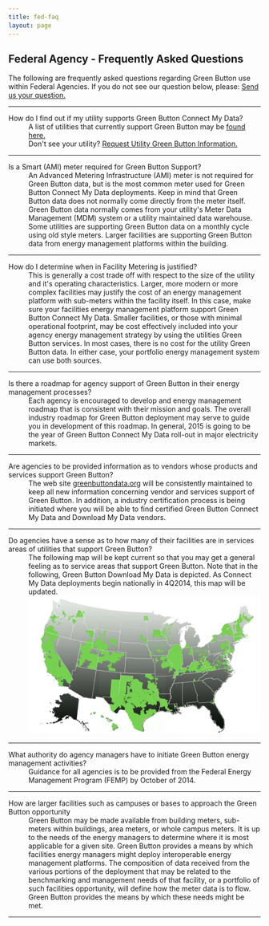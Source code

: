 ```yaml
---
title: fed-faq
layout: page
---
```

<h2>Federal Agency - Frequently Asked Questions</h2>
The following are frequently asked questions regarding Green Button use within Federal Agencies. If you do not see our question below, please:
<a class="buttonish" href="mailto:info@greenbuttondata.org?subject=Federal%20FAQ%20Request&#038;body=Hi!%0A%0AI’d%20like%20to%20get%20an%20answer%20to%20the%20following%20Green%20Button%20question.%20Please%20send%20me%02%20information?%0A%0AThanks,%0A%0A[Your%20name]%0A[Your%20organization]%0A[Your%20contact%20information]%0[Enter%20Your%20Question%20Here.]">Send us your question.</a>
<hr />
<dl>
<dt>How do I find out if my utility supports Green Button Connect My Data?</dt>
<dd>A list of utilities that currently support Green Button may be <a href="http://www.greenbuttondata.org/">found here.</a><br />
Don't see your utility?  <a class="buttonish" href="mailto:info@greenbuttondata.org?subject=Getting%20started%20with%20Green%20Button&#038;body=Hi!%0A%0AI’d%20like%20to%20get%20started%20with%20Green%20Button.%20Could%20you%20send%20me%20more%20information?%0A%0AThanks,%0A%0A[Your%20name]%0A[Your%20organization]%0A[Your%20contact%20information]">Request Utility Green Button Information.</a> </dd>
<hr />
<dt>Is a Smart (AMI) meter required for Green Button Support?</dt>
<dd>An Advanced Metering Infrastructure (AMI) meter is not required for Green Button data, but is the most common meter used for Green Button Connect My Data deployments. Keep in mind that Green Button data does not normally come directly from the meter itself. Green Button data normally comes from your utility's Meter Data Management (MDM) system or a utility maintained data warehouse. Some utilities are supporting Green Button data on a monthly cycle using old style meters. Larger facilities are supporting Green Button data from energy management platforms within the building.</dd>
<hr />
<dt>How do I determine when in Facility Metering is justified?</dt>
<dd>This is generally a cost trade off with respect to the size of the utility and it's operating characteristics. Larger, more modern or more complex facilities may justify the cost of an energy management platform with sub-meters within the facility itself. In this case, make sure your facilities energy management platform support Green Button Connect My Data.  Smaller facilities, or those with minimal operational footprint, may be cost effectively included into your agency energy management strategy by using the utilities Green Button services. In most cases, there is no cost for the utility Green Button data. In either case, your portfolio energy management system can use both sources.</dd>
<hr />
<dt>Is there a roadmap for agency support of Green Button in their energy management processes?</dt>
<dd>Each agency is encouraged to develop and energy management roadmap that is consistent with their mission and goals. The overall industry roadmap for Green Button deployment may serve to guide you in development of this roadmap. In general, 2015 is going to be the year of Green Button Connect My Data roll-out in major electricity markets.</dd>
<hr />

<dt>Are agencies to be provided information as to vendors whose products and services support Green Button?</dt>
<dd>The web site <a href="http://www.greenbuttondata.org/">greenbuttondata.org</a> will be consistently maintained to keep all new information concerning vendor and services support of Green Button. In addition, a industry certification process is being initiated where you will be able to find certified Green Button Connect My Data and Download My Data vendors. </dd>
<hr />
<dt>Do agencies have a sense as to how many of their facilities are in services areas of utilities that support Green Button?</dt>
<dd>The following map will be kept current so that you may get a general feeling as to service areas that support Green Button. Note that in the following, Green Button Download My Data is depicted. As Connect My Data deployments begin nationally in 4Q2014, this map will be updated.<br />
<img class="img-responsive" src="../assets/ServiceAreaMap.png" />
</dd>
<hr />
<dt>What authority do agency managers have to initiate Green Button energy management activities?</dt>
<dd>Guidance for all agencies is to be provided from the Federal Energy Management Program (FEMP) by October of 2014.</dd>
<hr />
<dt>How are larger facilities such as campuses or bases to approach the Green Button opportunity</dt>
<dd>Green Button may be made available from building meters, sub-meters within buildings, area meters, or whole campus meters. It is up to the needs of the energy managers to determine where it is most applicable for a given site.  Green Button provides a means by which facilities energy managers might deploy interoperable energy management platforms. The composition of data received from the various portions of the deployment that may be related to the benchmarking and management needs of that facility, or a portfolio of such facilities opportunity, will define how the meter data is to flow. Green Button provides the means by which these needs might be met.</dd>
<hr />
</dl>



